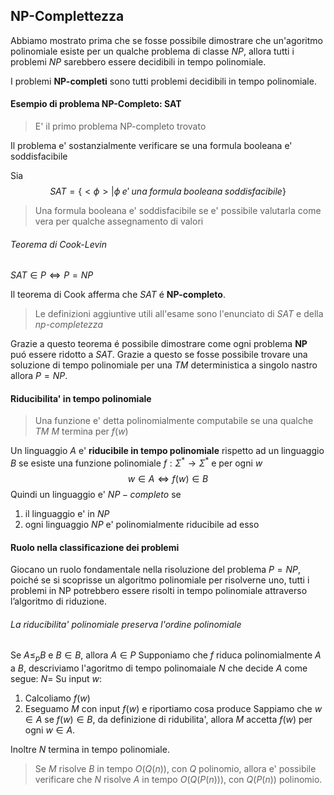 ## NP-Complettezza
Abbiamo mostrato prima che se fosse possibile dimostrare che un'agoritmo polinomiale esiste per un qualche problema di classe $NP$, allora tutti i problemi $NP$ sarebbero essere decidibili in tempo polinomiale.

I problemi **NP-completi** sono tutti problemi decidibili in tempo polinomiale.

#### Esempio di problema NP-Completo: SAT
> E' il primo problema NP-completo trovato

Il problema e' sostanzialmente verificare se una formula booleana e' soddisfacibile

Sia
$$SAT=\{<\phi>|\phi\;e'\;una\;formula\;booleana\;soddisfacibile\}$$

> Una formula booleana e' soddisfacibile se e' possibile valutarla come vera per qualche assegnamento di valori

###### Teorema di Cook-Levin
$SAT\in P \iff P=NP$

Il teorema di Cook afferma che $SAT$ é **NP-completo**.
> Le definizioni aggiuntive utili all'esame sono l'enunciato di *SAT* e della *np-completezza*

Grazie a questo teorema é possibile dimostrare come ogni problema **NP** puó essere ridotto a $SAT$. Grazie a questo se fosse possibile trovare una soluzione di tempo polinomiale per una *TM* deterministica a singolo nastro allora $P=NP$.
#### Riducibilita' in tempo polinomiale
> Una funzione e' detta polinomialmente computabile se una qualche *TM* $M$ termina per $f(w)$ 

Un linguaggio $A$ e' **riducibile in tempo polinomiale** rispetto ad un linguaggio $B$ se esiste una funzione polinomiale $f:\Sigma^*\to\Sigma^*$ e per ogni $w$
$$w\in A \iff f(w)\in B$$
Quindi un linguaggio e' $NP-completo$ se 
1. il linguaggio e' in $NP$
2. ogni linguaggio $NP$ e' polinomialmente riducibile ad esso
#### Ruolo nella classificazione dei problemi
Giocano un ruolo fondamentale nella risoluzione del problema $P=NP$, poiché se si scoprisse un algoritmo polinomiale per risolverne uno, tutti i problemi in NP potrebbero essere risolti in tempo polinomiale attraverso l’algoritmo di riduzione.
###### La riducibilita' polinomiale preserva l'ordine polinomiale
Se $A\le_p B$ e $B\in B$, allora $A\in P$
Supponiamo che $f$ riduca polinomialmente $A$ a $B$, descriviamo l'agoritmo  di tempo polinomaiale $N$ che decide $A$ come segue:
$N =$ Su input $w$:
1. Calcoliamo $f(w)$
2. Eseguamo $M$ con input $f(w)$ e riportiamo cosa produce
Sappiamo che $w\in A$ se $f(w)\in B$, da definizione di ridubilita', allora $M$ accetta $f(w)$ per ogni $w\in A$.

Inoltre $N$ termina in tempo polinomiale.

> Se $M$ risolve $B$ in tempo $O(Q(n))$, con $Q$ polinomio, allora e' possibile verificare che $N$ risolve $A$ in tempo $O(Q(P(n)))$, con $Q(P(n))$ polinomio.